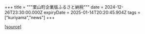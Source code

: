 +++
title = """栗山町企業版ふるさと納税"""
date = 2024-12-26T23:30:00.000Z
expiryDate = 2025-01-14T20:20:45.904Z
tags = ["kuriyama","news"]
+++


[[source]](https://www.town.kuriyama.hokkaido.jp/soshiki/31/14671.html)
